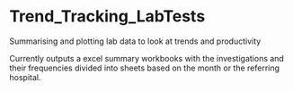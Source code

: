 # Trend_Tracking_LabTests

Summarising and plotting lab data to look at trends and productivity

Currently outputs a excel summary workbooks with the investigations and their frequencies divided into sheets based on the month or the referring hospital.
